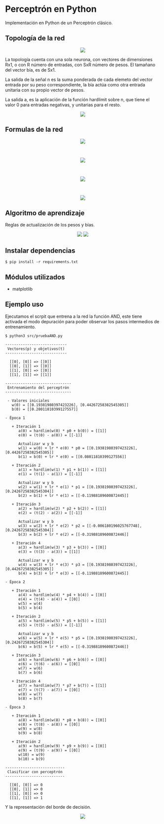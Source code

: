 # Perceptrón en Python

Implementación en Python de un Perceptrón clásico.

## Topología de la red

<p align="center">
   <img src="./diagramas/topologia.png">
<p>

La topología cuenta con una sola neurona, con vectores de dimensiones Rx1, o con R número de entradas, con SxR número de pesos.
El tamañano del vector bía, es de Sx1.

La salida de la señal n es la suma ponderada de cada elemeto del vector entrada por su peso correspondiente, la bía actúa como otra entrada unitaria con su propio vector de pesos.

La salida a, es la aplicación de la función hardlimit sobre n, que tiene el valor 0 para entradas negativas, y unitarias para el resto.

<p align="center">
   <img src="./diagramas/funcion.png">
<p>

## Formulas de la red

<p align="center">
    <img src="./diagramas/ai.png">
</p>
<br>
<p align="center">
    <img src="./diagramas/wm.png">
</p>
<br>
<p align="center">
    <img src="./diagramas/iw.png">
</p>
<br>
<p align="center">
    <img src="./diagramas/wt.png">
</p>

## Algoritmo de aprendizaje

Reglas de actualización de los pesos y bías.

<p align="center">
   <img src="./diagramas/regla1.png">
   <img src="./diagramas/regla2.png">
<p>

## Instalar dependencias
```shell
$ pip install -r requirements.txt
```

## Módulos utilizados
- matplotlib

## Ejemplo uso

Ejecutamos el scrpit que entrena a la red la función AND, este tiene activada el modo depuración para poder observar los pasos intermedios de entrenamiento.

```shell
$ python3 src/pruebaAND.py

----------------------------
 Vectores(p) y objetivos(t)
----------------------------

  [[0], [0]] => [[0]]
  [[0], [1]] => [[0]]
  [[1], [0]] => [[0]]
  [[1], [1]] => [[1]]

------------------------------
 Entrenamiento del perceptrón
------------------------------

 - Valores iniciales
   w(0) = [[0.19381980397423226], [0.44267258382545305]]
   b(0) = [[0.28011810399127557]]

- Época 1

   + Iteración 1
      a(0) = hardlim(w(0) * p0 + b(0)) = [[1]]
      e(0) = (t(0) - a(0)) = [[-1]]

      Actualizar w y b
      w(1) = w(0) + lr * e(0) * p0 = [[0.19381980397423226], [0.44267258382545305]]
      b(1) = b(0) + lr * e(0) = [[0.08011810399127556]]

   + Iteración 2
      a(1) = hardlim(w(1) * p1 + b(1)) = [[1]]
      e(1) = (t(1) - a(1)) = [[-1]]

      Actualizar w y b
      w(2) = w(1) + lr * e(1) * p1 = [[0.19381980397423226], [0.24267258382545304]]
      b(2) = b(1) + lr * e(1) = [[-0.11988189600872445]]

   + Iteración 3
      a(2) = hardlim(w(2) * p2 + b(2)) = [[1]]
      e(2) = (t(2) - a(2)) = [[-1]]

      Actualizar w y b
      w(3) = w(2) + lr * e(2) * p2 = [[-0.006180196025767748], [0.24267258382545304]]
      b(3) = b(2) + lr * e(2) = [[-0.31988189600872446]]

   + Iteración 4
      a(3) = hardlim(w(3) * p3 + b(3)) = [[0]]
      e(3) = (t(3) - a(3)) = [[1]]

      Actualizar w y b
      w(4) = w(3) + lr * e(3) * p3 = [[0.19381980397423226], [0.44267258382545305]]
      b(4) = b(3) + lr * e(3) = [[-0.11988189600872445]]

- Época 2

   + Iteración 1
      a(4) = hardlim(w(4) * p4 + b(4)) = [[0]]
      e(4) = (t(4) - a(4)) = [[0]]
      w(5) = w(4)
      b(5) = b(4)

   + Iteración 2
      a(5) = hardlim(w(5) * p5 + b(5)) = [[1]]
      e(5) = (t(5) - a(5)) = [[-1]]

      Actualizar w y b
      w(6) = w(5) + lr * e(5) * p5 = [[0.19381980397423226], [0.24267258382545304]]
      b(6) = b(5) + lr * e(5) = [[-0.31988189600872446]]

   + Iteración 3
      a(6) = hardlim(w(6) * p6 + b(6)) = [[0]]
      e(6) = (t(6) - a(6)) = [[0]]
      w(7) = w(6)
      b(7) = b(6)

   + Iteración 4
      a(7) = hardlim(w(7) * p7 + b(7)) = [[1]]
      e(7) = (t(7) - a(7)) = [[0]]
      w(8) = w(7)
      b(8) = b(7)

- Época 3

   + Iteración 1
      a(8) = hardlim(w(8) * p8 + b(8)) = [[0]]
      e(8) = (t(8) - a(8)) = [[0]]
      w(9) = w(8)
      b(9) = b(8)

   + Iteración 2
      a(9) = hardlim(w(9) * p9 + b(9)) = [[0]]
      e(9) = (t(9) - a(9)) = [[0]]
      w(10) = w(9)
      b(10) = b(9)

---------------------------
 Clasificar con perceptrón
---------------------------

  [[0], [0]] => 0
  [[0], [1]] => 0
  [[1], [0]] => 0
  [[1], [1]] => 1
```
Y la representación del borde de decisión.

<p align="center">
   <img src="./diagramas/borde.png">
<p>